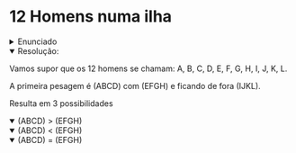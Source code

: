 # 12 Homens numa ilha

<details>
<summary open>Enunciado</summary>

Uma ilha tem 12 homens.

Todos têm o mesmo peso, exceto 1, que é ligeiramente mais leve ou pesado que os demais.

Nessa ilha não há nenhuma balança, mas há uma gangorra.

Como descobrir quem tem o peso diferente usando a gangorra apenas 3 vezes?
</details>

<details  open>
<summary>Resolução: </summary>

Vamos supor que os 12 homens se chamam: A, B, C, D, E, F, G, H, I, J, K, L.

A primeira pesagem é (ABCD) com (EFGH) e ficando de fora (IJKL).

Resulta em 3 possibilidades
</details>

<details  open>
<summary>(ABCD) > (EFGH)</summary>


</details>

<details open>
<summary >(ABCD) < (EFGH)</summary>


</details>

<details open>
<summary>(ABCD) = (EFGH)</summary>


</details>
